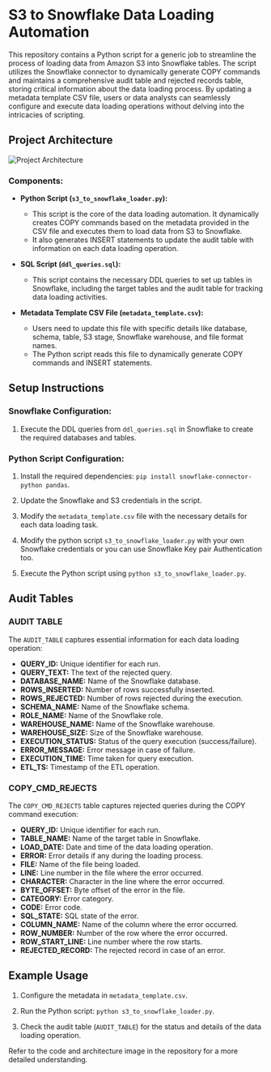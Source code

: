 # S3 to Snowflake Data Loading Automation

This repository contains a Python script for a generic job to streamline the process of loading data from Amazon S3 into Snowflake tables. The script utilizes the Snowflake connector to dynamically generate COPY commands and maintains a comprehensive audit table and rejected records table, storing critical information about the data loading process. By updating a metadata template CSV file, users or data analysts can seamlessly configure and execute data loading operations without delving into the intricacies of scripting.

## Project Architecture

![Project Architecture]([path/to/your/architecture/image.png](https://github.com/Sayanss99/Data_Loading/blob/main/Architecture%20%20of%20the%20generic%20Job%20to%20ingest%20data%20from%20s3%20to%20Snowflake.png))

### Components:
- **Python Script (`s3_to_snowflake_loader.py`):**
  - This script is the core of the data loading automation. It dynamically creates COPY commands based on the metadata provided in the CSV file and executes them to load data from S3 to Snowflake.
  - It also generates INSERT statements to update the audit table with information on each data loading operation.

- **SQL Script (`ddl_queries.sql`):**
  - This script contains the necessary DDL queries to set up tables in Snowflake, including the target tables and the audit table for tracking data loading activities.

- **Metadata Template CSV File (`metadata_template.csv`):**
  - Users need to update this file with specific details like database, schema, table, S3 stage, Snowflake warehouse, and file format names.
  - The Python script reads this file to dynamically generate COPY commands and INSERT statements.

## Setup Instructions

### Snowflake Configuration:
1. Execute the DDL queries from `ddl_queries.sql` in Snowflake to create the required databases and tables.

### Python Script Configuration:
1. Install the required dependencies: `pip install snowflake-connector-python pandas`.

2. Update the Snowflake and S3 credentials in the script.

3. Modify the `metadata_template.csv` file with the necessary details for each data loading task.

4. Modify the python script `s3_to_snowflake_loader.py` with your own Snowflake credentials or you can use Snowflake Key pair Authentication too.
   
5. Execute the Python script using `python s3_to_snowflake_loader.py`.

## Audit Tables

### AUDIT TABLE
The `AUDIT_TABLE` captures essential information for each data loading operation:

- **QUERY_ID:** Unique identifier for each run.
- **QUERY_TEXT:** The text of the rejected query.
- **DATABASE_NAME:** Name of the Snowflake database.
- **ROWS_INSERTED:** Number of rows successfully inserted.
- **ROWS_REJECTED:** Number of rows rejected during the execution.
- **SCHEMA_NAME:** Name of the Snowflake schema.
- **ROLE_NAME:** Name of the Snowflake role.
- **WAREHOUSE_NAME:** Name of the Snowflake warehouse.
- **WAREHOUSE_SIZE:** Size of the Snowflake warehouse.
- **EXECUTION_STATUS:** Status of the query execution (success/failure).
- **ERROR_MESSAGE:** Error message in case of failure.
- **EXECUTION_TIME:** Time taken for query execution.
- **ETL_TS:** Timestamp of the ETL operation.

### COPY_CMD_REJECTS

The `COPY_CMD_REJECTS` table captures rejected queries during the COPY command execution:

- **QUERY_ID:** Unique identifier for each run.
- **TABLE_NAME:** Name of the target table in Snowflake.
- **LOAD_DATE:** Date and time of the data loading operation.
- **ERROR:** Error details if any during the loading process.
- **FILE:** Name of the file being loaded.
- **LINE:** Line number in the file where the error occurred.
- **CHARACTER:** Character in the line where the error occurred.
- **BYTE_OFFSET:** Byte offset of the error in the file.
- **CATEGORY:** Error category.
- **CODE:** Error code.
- **SQL_STATE:** SQL state of the error.
- **COLUMN_NAME:** Name of the column where the error occurred.
- **ROW_NUMBER:** Number of the row where the error occurred.
- **ROW_START_LINE:** Line number where the row starts.
- **REJECTED_RECORD:** The rejected record in case of an error.

## Example Usage

1. Configure the metadata in `metadata_template.csv`.

2. Run the Python script: `python s3_to_snowflake_loader.py`.

3. Check the audit table (`AUDIT_TABLE`) for the status and details of the data loading operation.

Refer to the code and architecture image in the repository for a more detailed understanding.
